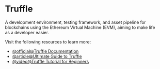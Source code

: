 # Truffle

A development environment, testing framework, and asset pipeline for blockchains using the Ethereum Virtual Machine (EVM), aiming to make life as a developer easier.

Visit the following resources to learn more:

- [@official@Truffle Documentation](https://trufflesuite.com/docs/truffle/)
- [@article@Ultimate Guide to Truffle](https://archive.trufflesuite.com/guides/ultimate-guide-to-truffle-the-gateway-to-full-stack-blockchain-development/)
- [@video@Truffle Tutorial for Beginners](https://youtu.be/62f757RVEvU)
